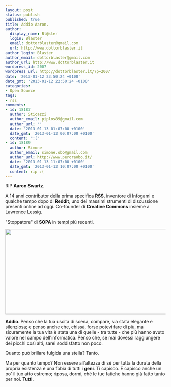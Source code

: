 ```yaml
---
layout: post
status: publish
published: true
title: Addio Aaron.
author:
  display_name: Bl@ster
  login: Blaster
  email: dottorblaster@gmail.com
  url: http://www.dottorblaster.it
author_login: Blaster
author_email: dottorblaster@gmail.com
author_url: http://www.dottorblaster.it
wordpress_id: 2007
wordpress_url: http://dottorblaster.it/?p=2007
date: '2013-01-12 23:50:24 +0100'
date_gmt: '2013-01-12 22:50:24 +0100'
categories:
- Open Source
tags:
- rss
comments:
- id: 18187
  author: Sticazzi
  author_email: piplos89@gmail.com
  author_url: ''
  date: '2013-01-13 01:07:00 +0100'
  date_gmt: '2013-01-13 00:07:00 +0100'
  content: ":("
- id: 18189
  author: Simone
  author_email: simone.obo@gmail.com
  author_url: http://www.peroraobo.it/
  date: '2013-01-13 11:07:00 +0100'
  date_gmt: '2013-01-13 10:07:00 +0100'
  content: rip :(
---
```

<p>RIP <strong>Aaron Swartz</strong>.</p>
<p>A 14 anni contributor della prima specifica <strong>RSS</strong>, inventore di Infogami e qualche tempo dopo di <strong>Reddit</strong>, uno dei massimi strumenti di discussione presenti online ad oggi. Co-founder di <strong>Creative Commons</strong> insieme a Lawrence Lessig.</p>
<p>"Stoppatore" di <strong>SOPA</strong> in tempi più recenti.</p>
<p><img class="aligncenter" alt="" src="http://s1.lemde.fr/image/2013/01/12/534x267/1816247_3_424e_aaron-swartz-un-militant-du-libre-echange-sur_f9c28b165980ad66cbc1b65448087df4.jpg" width="534" height="267" /></p>
<p><strong>Addio</strong>. Penso che la tua uscita di scena, compare, sia stata elegante e silenziosa; e penso anche che, chissà, forse potevi fare di più, ma sicuramente la tua vita è stata una di quelle - tra tutte - che più hanno avuto valore nel campo dell'informatica. Penso che, se mai dovessi raggiungere dei picchi così alti, sarei soddisfatto non poco.</p>
<p>Quanto può brillare fulgida una stella? Tanto.</p>
<p>Ma per quanto tempo? Non essere all'altezza di sé per tutta la durata della propria esistenza è una fobia di tutti i <strong>geni</strong>. Ti capisco. E capisco anche un po' il tuo atto estremo; riposa, dormi, ché le tue fatiche hanno già fatto tanto per noi. <strong>Tutti</strong>.</p>
